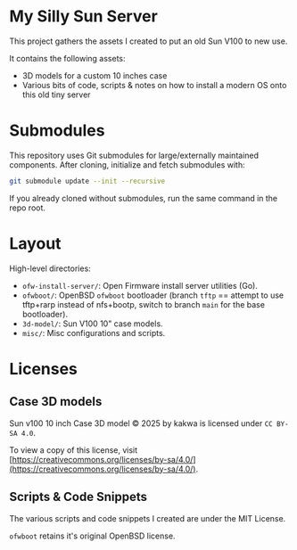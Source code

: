 # My Silly Sun Server

This project gathers the assets I created to put an old Sun V100 to new use.

It contains the following assets:

* 3D models for a custom 10 inches case
* Various bits of code, scripts & notes on how to install a modern OS onto this old tiny server

# Submodules

This repository uses Git submodules for large/externally maintained components. After cloning, initialize and fetch submodules with:

```bash
git submodule update --init --recursive
```

If you already cloned without submodules, run the same command in the repo root.

# Layout

High-level directories:

* `ofw-install-server/`: Open Firmware install server utilities (Go).
* `ofwboot/`: OpenBSD `ofwboot` bootloader (branch `tftp` == attempt to use tftp+rarp instead of nfs+bootp, switch to branch `main` for the base bootloader).
* `3d-model/`: Sun V100 10" case models.
* `misc/`: Misc configurations and scripts.

# Licenses

## Case 3D models

Sun v100 10 inch Case 3D model © 2025 by kakwa is licensed under `CC BY-SA 4.0`.

To view a copy of this license, visit [https://creativecommons.org/licenses/by-sa/4.0/](https://creativecommons.org/licenses/by-sa/4.0/).

## Scripts & Code Snippets

The various scripts and code snippets I created are under the MIT License.

`ofwboot` retains it's original OpenBSD license.

